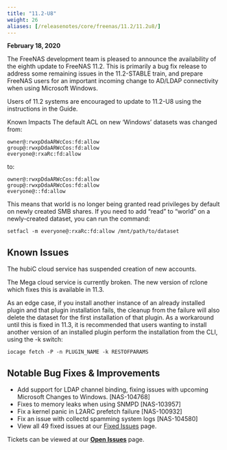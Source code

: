 ```yaml
---
title: "11.2-U8"
weight: 26
aliases: [/releasenotes/core/freenas/11.2/11.2u8/]
---
```


**February 18, 2020**

The FreeNAS development team is pleased to announce the availability of the eighth update to FreeNAS 11.2. This is primarily a bug fix release to address some remaining issues in the 11.2-STABLE train, and prepare FreeNAS users for an important incoming change to AD/LDAP connectivity when using Microsoft Windows.

Users of 11.2 systems are encouraged to update to 11.2-U8 using the instructions in the Guide.

Known Impacts
The default ACL on new ‘Windows’ datasets was changed from:
```
owner@:rwxpDdaARWcCos:fd:allow
group@:rwxpDdaARWcCos:fd:allow
everyone@:rxaRc:fd:allow
```

to:
```
owner@:rwxpDdaARWcCos:fd:allow
group@:rwxpDdaARWcCos:fd:allow
everyone@::fd:allow
```

This means that world is no longer being granted read privileges by default on newly created SMB shares. If you need to add “read” to “world” on a newly-created dataset, you can run the command:

`setfacl -m everyone@:rxaRc:fd:allow /mnt/path/to/dataset`

## Known Issues

The hubiC cloud service has suspended creation of new accounts.

The Mega cloud service is currently broken. The new version of rclone which fixes this is available in 11.3.

As an edge case, if you install another instance of an already installed plugin and that plugin installation fails, the cleanup from the failure will also delete the dataset for the first installation of that plugin. As a workaround until this is fixed in 11.3, it is recommended that users wanting to install another version of an installed plugin perform the installation from the CLI, using the -k switch:

`iocage fetch -P -n PLUGIN_NAME -k RESTOFPARAMS`

## Notable Bug Fixes & Improvements

+ Add support for LDAP channel binding, fixing issues with upcoming Microsoft Changes to Windows. [NAS-104768]
+ Fixes to memory leaks when using SNMPD [NAS-103957]
+ Fix a kernel panic in L2ARC prefetch failure [NAS-100932]
+ Fix an issue with collectd spamming system logs [NAS-104580]
+ View all 49 fixed issues at our [Fixed Issues](https://ixsystems.atlassian.net/browse/NAS-100932?filter=-4&jql=fixVersion%20in%20(11403)%20AND%20statusCategory%20in%20(done)%20ORDER%20BY%20created%20ASC%2C%20priority%20DESC) page.

Tickets can be viewed at our [**Open Issues**](https://ixsystems.atlassian.net/projects/NAS/issues/) page.
